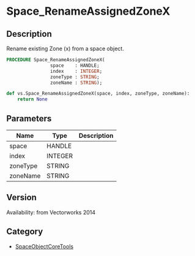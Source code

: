 # Space_RenameAssignedZoneX

## Description
Rename existing Zone (x) from a space object.

```pascal
PROCEDURE Space_RenameAssignedZoneX(
				space    : HANDLE;
				index    : INTEGER;
				zoneType : STRING;
				zoneName : STRING);
```

```python
def vs.Space_RenameAssignedZoneX(space, index, zoneType, zoneName):
    return None
```

## Parameters
|Name|Type|Description|
|---|---|---|
|space|HANDLE|   |
|index|INTEGER|   |
|zoneType|STRING|   |
|zoneName|STRING|   |

## Version
Availability: from Vectorworks 2014

## Category
* [SpaceObjectCoreTools](../Categories/SpaceObjectCoreTools.md)
